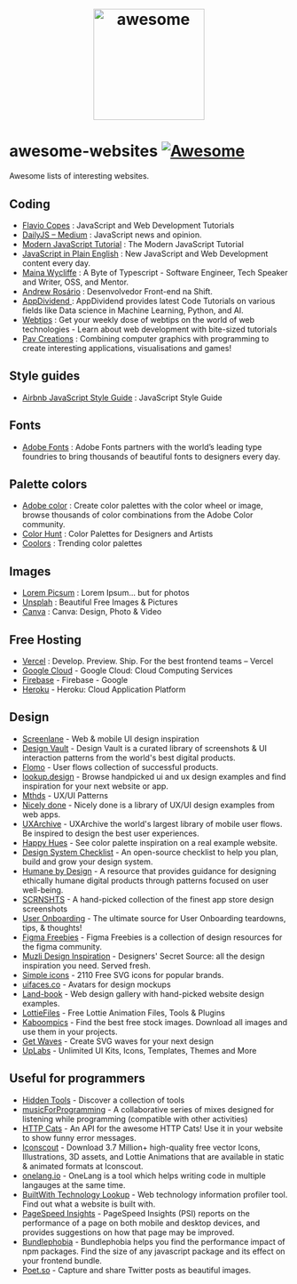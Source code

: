 <h1 align="center">
    <br>
    <img width="200" src="https://raw.githubusercontent.com/sindresorhus/awesome/main/media/logo.svg" alt="awesome">
    <br>
</h1>

# awesome-websites [![Awesome](https://awesome.re/badge.svg)](https://awesome.re)
Awesome lists of interesting websites.

## Coding
- [Flavio Copes](https://flaviocopes.com/) : JavaScript and Web Development Tutorials
- [DailyJS – Medium](https://medium.com/dailyjs) : JavaScript news and opinion.
- [Modern JavaScript Tutorial](https://javascript.info/) : The Modern JavaScript Tutorial
- [JavaScript in Plain English](https://javascript.plainenglish.io/) : New JavaScript and Web Development content every day.
- [Maina Wycliffe](https://mainawycliffe.dev) : A Byte of Typescript - Software Engineer, Tech Speaker and Writer, OSS, and Mentor.
- [Andrew Rosário](https://andrewrosario.medium.com/) : Desenvolvedor Front-end na Shift.
- [AppDividend ](https://appdividend.com/) : AppDividend provides latest Code Tutorials on various fields like Data science in Machine Learning, Python, and AI.
- [Webtips](https://www.webtips.dev/) : Get your weekly dose of webtips on the world of web technologies - Learn about web development with bite-sized tutorials
- [Pav Creations](https://pavcreations.com/) : Combining computer graphics with programming to create interesting applications, visualisations and games!

## Style guides
- [Airbnb JavaScript Style Guide](https://github.com/airbnb/javascript) : JavaScript Style Guide

## Fonts
- [Adobe Fonts](https://fonts.adobe.com/) : Adobe Fonts partners with the world’s leading type foundries to bring thousands of beautiful fonts to designers every day. 

## Palette colors
- [Adobe color](https://color.adobe.com/pt/explore) : Create color palettes with the color wheel or image, browse thousands of color combinations from the Adobe Color community.
- [Color Hunt](https://colorhunt.co/) : Color Palettes for Designers and Artists
- [Coolors](https://coolors.co/palettes) : Trending color palettes 

## Images
- [Lorem Picsum](https://picsum.photos/) : Lorem Ipsum... but for photos
- [Unsplah](https://unsplash.com/) : Beautiful Free Images & Pictures
- [Canva](https://www.canva.com/) : Canva: Design, Photo & Video

## Free Hosting
- [Vercel](https://vercel.com/) : Develop. Preview. Ship. For the best frontend teams – Vercel
- [Google Cloud](https://cloud.google.com/) - Google Cloud: Cloud Computing Services
- [Firebase](https://firebase.google.com/) - Firebase - Google
- [Heroku](https://www.heroku.com/) - Heroku: Cloud Application Platform

## Design
- [Screenlane](https://screenlane.com/) - Web & mobile UI design inspiration
- [Design Vault](https://designvault.io/) - Design Vault is a curated library of screenshots & UI interaction patterns from the world's best digital products.
- [Flomo](https://www.flomo.design/) - User flows collection of successful products.
- [lookup.design](https://lookup.design/) - Browse handpicked ui and ux design examples and find inspiration for your next website or app.
- [Mthds](https://mthds.co/) - UX/UI Patterns
- [Nicely done](https://nicelydone.club/) - Nicely done is a library of UX/UI design examples from web apps.
- [UXArchive](https://uxarchive.com/) - UXArchive the world's largest library of mobile user flows. Be inspired to design the best user experiences.
- [Happy Hues](https://www.happyhues.co/) - See color palette inspiration on a real example website.
- [Design System Checklist](https://www.designsystemchecklist.com/) - An open-source checklist to help you plan, build and grow your design system.
- [Humane by Design](https://humanebydesign.com/) - A resource that provides guidance for designing ethically humane digital products through patterns focused on user well-being.
- [SCRNSHTS](https://scrnshts.club/) - A hand-picked collection of the finest app store design screenshots
- [User Onboarding](https://www.useronboard.com/) - The ultimate source for User Onboarding teardowns, tips, & thoughts!
- [Figma Freebies](http://www.figmafreebi.es/) - Figma Freebies is a collection of design resources for the figma community.
- [Muzli Design Inspiration](https://muz.li/) - Designers' Secret Source: all the design inspiration you need. Served fresh.
- [Simple icons](https://simpleicons.org/) - 2110 Free SVG icons for popular brands.
- [uifaces.co](https://uifaces.co/) - Avatars for design mockups
- [Land-book](https://land-book.com/) - Web design gallery with hand-picked website design examples.
- [LottieFiles](https://lottiefiles.com/) - Free Lottie Animation Files, Tools & Plugins
- [Kaboompics](https://kaboompics.com/) - Find the best free stock images. Download all images and use them in your projects.
- [Get Waves](https://getwaves.io/) - Create SVG waves for your next design
- [UpLabs](https://www.uplabs.com/) - Unlimited UI Kits, Icons, Templates, Themes and More

## Useful for programmers
- [Hidden Tools](https://hiddentools.dev/) - Discover a collection of tools
- [musicForProgramming](https://musicforprogramming.net) - A collaborative series of mixes designed for listening while programming (compatible with other activities)
- [HTTP Cats](https://http.cat/) - An API for the awesome HTTP Cats! Use it in your website to show funny error messages.
- [Iconscout](https://iconscout.com) - Download 3.7 Million+ high-quality free vector Icons, Illustrations, 3D assets, and Lottie Animations that are available in static & animated formats at Iconscout.
- [onelang.io](https://ide.onelang.io/) - OneLang is a tool which helps writing code in multiple langauges at the same time.
- [BuiltWith Technology Lookup](https://builtwith.com/) - Web technology information profiler tool. Find out what a website is built with.
- [PageSpeed Insights](https://pagespeed.web.dev/) - PageSpeed Insights (PSI) reports on the performance of a page on both mobile and desktop devices, and provides suggestions on how that page may be improved.
- [Bundlephobia](https://bundlephobia.com/) - Bundlephobia helps you find the performance impact of npm packages. Find the size of any javascript package and its effect on your frontend bundle.
- [Poet.so](https://poet.so/) - Capture and share Twitter posts as beautiful images.
